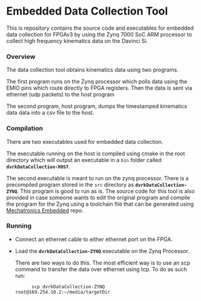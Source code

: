 # Embedded Data Collection Tool

This is repository contains the source code and executables for embedded data collection for FPGAv3 by using the Zynq 7000 SoC ARM processor to collect high frequency kinematics data on the Davinci Si.
### Overview

The data collection tool obtains kinematics data using two programs.

The first program runs on the Zynq processor which polls data using the EMIO pins which route directly to FPGA registers. Then the data is sent via ethernet (udp packets) to the host program 

The second program, host program, dumps the timestamped kinematics data data into a csv file to the host. 
### Compilation

There are two executables used for embedded data collection. 

The executable running on the host is compiled using cmake in the root directory which will output an executable in a `bin` folder called **`dvrkDataCollection-HOST`**. 

The second executable is meant to run on the zynq processor. There is a precompiled program stored in the `src` directory as **`dvrkDataCollection-ZYNQ`**. This program is good to run as is. The source code for this tool is also provided in case someone wants to edit the original program and compile the program for the Zynq using a toolchain file that can be generated using [Mechatronics Embedded](https://github.com/jhu-cisst/mechatronics-embedded.git) repo. 

### Running

- Connect an ethernet cable to either ethernet port on the FPGA.

- Load the **`dvrkDataCollection-ZYNQ`** executable on the Zynq Processor. 

    
    There are two ways to do this. The most efficient way is to use an scp command to transfer the data over ethernet using tcp. To do as such run:

            scp dvrkDataCollection-ZYNQ root@169.254.10.2:~/media/targetDir


